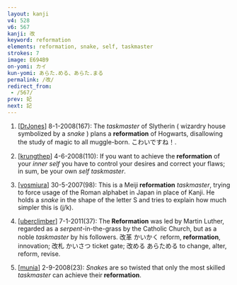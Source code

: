 ```yaml
---
layout: kanji
v4: 528
v6: 567
kanji: 改
keyword: reformation
elements: reformation, snake, self, taskmaster
strokes: 7
image: E694B9
on-yomi: カイ
kun-yomi: あらた.める、あらた.まる
permalink: /改/
redirect_from:
 - /567/
prev: 妃
next: 記
---
```


1) [<a href="http://kanji.koohii.com/profile/DrJones">DrJones</a>] 8-1-2008(167): The <em>taskmaster</em> of Slytherin ( wizardry house symbolized by a <em>snake</em> ) plans a <strong>reformation</strong> of Hogwarts, disallowing the study of magic to all muggle-born. こわいですね！.

2) [<a href="http://kanji.koohii.com/profile/krungthep">krungthep</a>] 4-6-2008(110): If you want to achieve the<strong> reformation</strong> of your <em>inner self</em> you have to control your desires and correct your flaws; in sum, be your own <em>self taskmaster</em>.

3) [<a href="http://kanji.koohii.com/profile/vosmiura">vosmiura</a>] 30-5-2007(98): This is a Meiji<strong> reformation</strong> <em>taskmaster</em>, trying to force usage of the Roman alphabet in Japan in place of Kanji. He holds a <em>snake</em> in the shape of the letter S and tries to explain how much simpler this is (j/k).

4) [<a href="http://kanji.koohii.com/profile/uberclimber">uberclimber</a>] 7-1-2011(37): The<strong> Reformation</strong> was led by Martin Luther, regarded as a <em>serpent</em>-in-the-grass by the Catholic Church, but as a noble <em>taskmaster</em> by his followers. 改革 かいかく reform,<strong> reformation</strong>, innovation; 改札 かいさつ ticket gate; 改める あらためる to change, alter, reform, revise.

5) [<a href="http://kanji.koohii.com/profile/munia">munia</a>] 2-9-2008(23): <em>Snake</em>s are so twisted that only the most skilled <em>taskmaster</em> can achieve their<strong> reformation</strong>.

